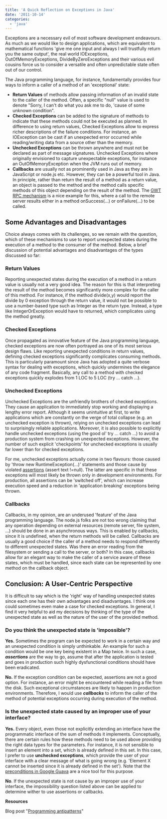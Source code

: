 ```yaml
---
title: 'A Quick Reflection on Exceptions in Java'
date: '2011-10-14'
categories:
  - 'java'
---
```


Exceptions are a necessary evil of most software development endeavours. As much as we would like to design applications, which are equivalent to mathematical functions 'give me one input and always I will trustfully return you the same output', the real world IOExceptions, OutOfMemoryExceptions, DivideByZeroExceptions and their various evil cousins force us to consider a versatile and often unpredictable state often out of our control.

The Java programming language, for instance, fundamentally provides four ways to inform a caller of a method of an 'exceptional' state:

- **Return Values** of methods allow passing information of an invalid state to the caller of the method. Often, a specific "null" value is used to denote "Sorry, I can't do what you ask me to do, 'cause of some unknown condition".
- **Checked Exceptions** can be added to the signature of methods to indicate that these methods could not be executed as planned. In difference to using return values, Checked Exceptions allow to express richer descriptions of the failure conditions. For instance, an IOException can be cast if an unexpected error occurred while reading/writing data from a source other than the memory.
- **Unchecked Exceptions** can be thrown anywhere and must not be declared as part of message signatures. Unchecked Exceptions where originally envisioned to capture unexpectable exceptions, for instance an OutOfMemoryException when the JVM runs out of memory.
- **Callbacks** are usually not as prominently used in Java as they are in JavaScript or node.js etc. However, they can be a powerful tool in Java. In principle, rather than return the result of a method as a return value, an object is passed to the method and the method calls specific methods of this object depending on the result of the method. The [GWT RPC mechanism](http://code.google.com/webtoolkit/doc/latest/tutorial/RPC.html) is a nice example for this, where a call to the remote server results either in a method onSuccess(…) or onFailure(…) to be called.

## Some Advantages and Disadvantages

Choice always comes with its challenges, so we remain with the question, which of these mechanisms to use to report unexpected states during the execution of a method to the consumer of the method. Below, a brief discussion of potential advantages and disadvantages of the types discussed so far:

### Return Values

Reporting unexpected states during the execution of a method in a return value is usually not a very good idea. The reason for this is that interpreting the result of the method becomes significantly more complex for the caller of this method. For instance, if the method divide(x,y) would report the divide by 0 exception through the return value, it would not be possible to use a number-based type such as Integer as the return type. Instead, a type like IntegerOrException would have to returned, which complicates using the method greatly.

### Checked Exceptions

Once propagated as innovative feature of the Java programming language, checked exceptions are now often portrayed as one of its most serious design flaws. Like reporting unexpected conditions in return values, defining checked exceptions significantly complicates consuming methods. This is particularly paramount since Java has adopted a quite verbose syntax for dealing with exceptions, which quickly undermines the elegance of any code fragment. Basically, any call to a method with checked exceptions quickly explodes from 1 LOC to 5 LOC (try … catch …).

### Unchecked Exceptions

Unchecked Exceptions are the unfriendly brothers of checked exceptions. They cause an application to immediately stop working and displaying a lengthy error report. Although it seems unintuitive at first, to write applications which are constantly on the verge of total collapse (e.g. an unchecked exception is thrown), relying on unchecked exceptions can lead to surprisingly reliable applications. Moreover, it is also possible to explicitly handle unchecked exceptions (using the good ol' try … catch …) to avoid a production system from crashing on unexpected exceptions. However, the number of such explicit 'checkpoints' for unchecked exceptions is usually far lower than for checked exceptions.

For me, unchecked exceptions actually come in two flavours: those caused by 'throw new RuntimeException(…)' statements and those cause by violated [assertions](http://download.oracle.com/javase/1.4.2/docs/guide/lang/assert.html) (assert text !=null). The latter are specific in that these exceptions will most likely be thrown only in development environments. For production, all assertions can be 'switched off', which can increase execution speed and a reduction in 'application breaking' exceptions being thrown.

### Callbacks

Callbacks, in my opinion, are an underused 'feature' of the Java programming language. The node.js folks are not too wrong claiming that any operation depending on external resources (remote server, file system, …) should be done in an asynchronous ways. This is enabled by callbacks, since it is undefined, when the return methods will be called. Callbacks are usually a good choice if the caller of a method needs to respond differently to different unexpected states. Was there an error reading from the filesystem or sending a call to the server, or both? In this case, callbacks allow for an elegant way to make the caller of a service aware of these states, which must be handled, since each state can be represented by one method on the callback object.

## Conclusion: A User-Centric Perspective

It is difficult to say which is the 'right' way of handling unexpected states since each one has their own advantages and disadvantages. I think one could sometimes even make a case for checked exceptions. In general, I find it very helpful to aid my decisions by thinking of the type of the unexpected state as well as the nature of the user of the provided method.

### Do you think the unexpected state is 'impossible'?

**Yes.** Sometimes the program can be expected to work in a certain way and an unexpected condition is simply unthinkable. An example for such a condition would be one key being existent in a Map twice. In such a case, **_assertions_** are the way to go, assume that after the application is tested and goes in production such highly dysfunctional conditions should have been eradicated.

**No.** If the exception condition can be expected, assertions are not a good option. For instance, an error might be encountered while reading a file from the disk. Such exceptional circumstances are likely to happen in production environments. Therefore, I would use **_callbacks_** to inform the caller of the method of potential exceptions occurring during execution of the method.

### Is the unexpected state caused by an improper use of your interface?

**Yes.** Every object, even those not explicitly extending an interface have the programmatic interface of the sum of methods it implements. Conceptually, there are certain rules how these methods need to be used above providing the right data types for the parameters. For instance, it is not sensible to insert an element into a set, which is already defined in this set. In this case, I prefer to use **unchecked exceptions**, which provide the user of your interface with a clear message of what is going wrong (e.g. 'Element X cannot be inserted since it is already defined in the set'). Note that the [preconditions in Google Guava](http://www.shirmanov.com/2010/06/using-preconditions-from-google-guava.html) are a nice tool for this purpose.

**No**. If the unexpected state is not cause by an improper use of your interface, the impossibility question listed above can be applied to determine wither to use assertions or callbacks.

**Resources**

Blog post "[Programming antipatterns](http://glenndejaeger.wordpress.com/2010/04/05/programming-antipatterns/ 'Programming Antipattern')"
